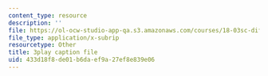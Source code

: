 ```yaml
---
content_type: resource
description: ''
file: https://ol-ocw-studio-app-qa.s3.amazonaws.com/courses/18-03sc-differential-equations-fall-2011/433d18f8de01b6daef9a27ef8e839e06_LbKKzMag5Rc.srt
file_type: application/x-subrip
resourcetype: Other
title: 3play caption file
uid: 433d18f8-de01-b6da-ef9a-27ef8e839e06
---
```

